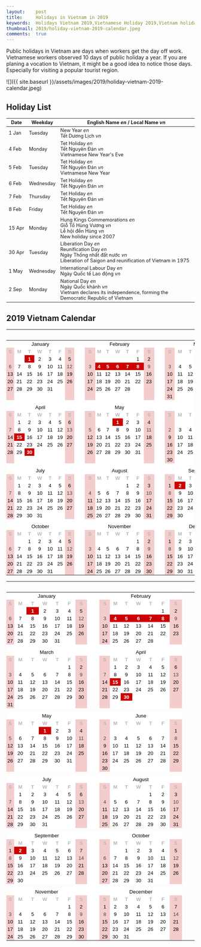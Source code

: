 ```yaml
---
layout:    post
title:     Holidays in Vietnam in 2019
keywords:  Holidays Vietnam 2019,Vietnamese Holiday 2019,Vietnam holiday,vietnamese calendar 2019
thumbnail: 2019/holiday-vietnam-2019-calendar.jpeg
comments:  true
---
```


Public holidays in Vietnam are days when workers get the day off work. Vietnamese workers observed 10 days of public holiday a year. If you are planing a vocation to Vietnam, it might be a good idea to notice those days. Especially for visiting a popular tourist region.

![]({{ site.baseurl }}/assets/images/2019/holiday-vietnam-2019-calendar.jpeg)

## Holiday List

<table class="table table-striped table-sm holiday-list">
  <thead>
    <tr>
      <th scope="col">Date</th>
      <th scope="col">Weekday</th>
      <th scope="col">English Name <i class="badge badge-pill badge-primary">en</i> / Local Name <i class="badge badge-pill badge-danger">vn</i></th>
    </tr>
  </thead>
  <tbody>
    <tr>
      <td>1 Jan</td>
      <td>Tuesday</td>
      <td>
        <div>New Year <i class="badge badge-pill badge-primary">en</i></div>
        <div>Tết Dương Lịch <i class="badge badge-pill badge-danger">vn</i></div>
      </td>
    </tr>
    <tr>
      <td>4 Feb</td>
      <td>Monday</td>
      <td>
        <div>Tet Holiday <i class="badge badge-pill badge-primary">en</i></div>
        <div>Tết Nguyên Đán <i class="badge badge-pill badge-danger">vn</i></div>
        <div class="font-italic text-muted">Vietnamese New Year's Eve</div>
      </td>
    </tr>
    <tr>
      <td>5 Feb</td>
      <td>Tuesday</td>
      <td>
        <div>Tet Holiday <i class="badge badge-pill badge-primary">en</i></div>
        <div>Tết Nguyên Đán <i class="badge badge-pill badge-danger">vn</i></div>
        <div class="font-italic text-muted">Vietnamese New Year</div>
      </td>
    </tr>
    <tr>
      <td>6 Feb</td>
      <td>Wednesday</td>
      <td>
        <div>Tet Holiday <i class="badge badge-pill badge-primary">en</i></div>
        <div>Tết Nguyên Đán <i class="badge badge-pill badge-danger">vn</i></div>
      </td>
    </tr>
    <tr>
      <td>7 Feb</td>
      <td>Thursday</td>
      <td>
        <div>Tet Holiday <i class="badge badge-pill badge-primary">en</i></div>
        <div>Tết Nguyên Đán <i class="badge badge-pill badge-danger">vn</i></div>
      </td>
    </tr>
    <tr>
      <td>8 Feb</td>
      <td>Friday</td>
      <td>
        <div>Tet Holiday <i class="badge badge-pill badge-primary">en</i></div>
        <div>Tết Nguyên Đán <i class="badge badge-pill badge-danger">vn</i></div>
      </td>
    </tr>
    <tr>
      <td>15 Apr</td>
      <td>Monday</td>
      <td>
        <div>Hung Kings Commemorations <i class="badge badge-pill badge-primary">en</i></div>
        <div>Giỗ Tổ Hùng Vương <i class="badge badge-pill badge-danger">vn</i></div>
        <div>Lễ hội đền Hùng <i class="badge badge-pill badge-danger">vn</i></div>
        <div class="font-italic text-muted">New holiday since 2007</div>
      </td>
    </tr>
    <tr>
      <td>30 Apr</td>
      <td>Tuesday</td>
      <td>
        <div>Liberation Day <i class="badge badge-pill badge-primary">en</i></div>
        <div>Reunification Day <i class="badge badge-pill badge-primary">en</i></div>
        <div>Ngày Thống nhất đất nước <i class="badge badge-pill badge-danger">vn</i></div>
        <div class="font-italic text-muted">Liberation of Saigon and reunification of Vietnam in 1975</div>
      </td>
    </tr>
    <tr>
      <td>1 May</td>
      <td>Wednesday</td>
      <td>
        <div>International Labour Day <i class="badge badge-pill badge-primary">en</i></div>
        <div>Ngày Quốc tế Lao động <i class="badge badge-pill badge-danger">vn</i></div>
      </td>
    </tr>
    <tr>
      <td>2 Sep</td>
      <td>Monday</td>
      <td>
        <div>National Day <i class="badge badge-pill badge-primary">en</i></div>
        <div>Ngày Quốc khánh <i class="badge badge-pill badge-danger">vn</i></div>
        <div class="font-italic text-muted">Vietnam declares its independence, forming the Democratic Republic of Vietnam</div>
      </td>
    </tr>
  </tbody>
</table>

<!-- Calendar 2019 -->
## 2019 Vietnam Calendar

<style>
  .holiday-list {font-size: .8rem;}
  .holiday-list tbody tr td:first-child {white-space: nowrap;}
  table.waffle thead {visibility: hidden;}
  table.waffle tbody tr th {display: none;}
  .pointer {cursor: pointer;}
</style>
<div class="row d-none d-sm-block">
<meta http-equiv="Content-Type" content="text/html; charset=utf-8"><link type="text/css" rel="stylesheet" href="resources/sheet.css" >
<style type="text/css">.ritz .waffle a { color: inherit; }.ritz .waffle .s0{background-color:#ffffff;text-align:center;color:#000000;font-family:'Arial';font-size:10pt;vertical-align:bottom;white-space:nowrap;direction:ltr;padding:2px 3px 2px 3px;}.ritz .waffle .s3{background-color:#f4cccc;text-align:center;color:#000000;font-family:'Arial';font-size:10pt;vertical-align:bottom;white-space:nowrap;direction:ltr;padding:2px 3px 2px 3px;}.ritz .waffle .s2{background-color:#ffffff;text-align:center;font-weight:bold;color:#b7b7b7;font-family:'Arial';font-size:10pt;vertical-align:bottom;white-space:nowrap;direction:ltr;padding:2px 3px 2px 3px;}.ritz .waffle .s4{background-color:#cc0000;text-align:center;font-weight:bold;color:#ffffff;font-family:'Arial';font-size:10pt;vertical-align:bottom;white-space:nowrap;direction:ltr;padding:2px 3px 2px 3px;}.ritz .waffle .s5{background-color:#f4cccc;text-align:center;color:#434343;font-family:'Arial';font-size:10pt;vertical-align:bottom;white-space:nowrap;direction:ltr;padding:2px 3px 2px 3px;}.ritz .waffle .s1{background-color:#f4cccc;text-align:center;font-weight:bold;color:#b7b7b7;font-family:'Arial';font-size:10pt;vertical-align:bottom;white-space:nowrap;direction:ltr;padding:2px 3px 2px 3px;}</style><div class="ritz grid-container" dir="ltr"><table class="waffle" cellspacing="0" cellpadding="0"><thead><tr><th class="row-header freezebar-origin-ltr"></th><th id="91129354C0" style="width:31px" class="column-headers-background">A</th><th id="91129354C1" style="width:31px" class="column-headers-background">B</th><th id="91129354C2" style="width:31px" class="column-headers-background">C</th><th id="91129354C3" style="width:31px" class="column-headers-background">D</th><th id="91129354C4" style="width:31px" class="column-headers-background">E</th><th id="91129354C5" style="width:31px" class="column-headers-background">F</th><th id="91129354C6" style="width:31px" class="column-headers-background">G</th><th id="91129354C7" style="width:10px" class="column-headers-background">H</th><th id="91129354C8" style="width:31px" class="column-headers-background">I</th><th id="91129354C9" style="width:31px" class="column-headers-background">J</th><th id="91129354C10" style="width:31px" class="column-headers-background">K</th><th id="91129354C11" style="width:31px" class="column-headers-background">L</th><th id="91129354C12" style="width:31px" class="column-headers-background">M</th><th id="91129354C13" style="width:31px" class="column-headers-background">N</th><th id="91129354C14" style="width:31px" class="column-headers-background">O</th><th id="91129354C15" style="width:10px" class="column-headers-background">P</th><th id="91129354C16" style="width:31px" class="column-headers-background">Q</th><th id="91129354C17" style="width:31px" class="column-headers-background">R</th><th id="91129354C18" style="width:31px" class="column-headers-background">S</th><th id="91129354C19" style="width:31px" class="column-headers-background">T</th><th id="91129354C20" style="width:31px" class="column-headers-background">U</th><th id="91129354C21" style="width:31px" class="column-headers-background">V</th><th id="91129354C22" style="width:31px" class="column-headers-background">W</th></tr></thead><tbody><tr style='height:20px;'><th id="91129354R0" style="height: 20px;" class="row-headers-background"><div class="row-header-wrapper" style="line-height: 20px;">1</div></th><td class="s0" colspan="7">January</td><td class="s0"></td><td class="s0" colspan="7">February</td><td class="s0"></td><td class="s0" colspan="7">March</td></tr><tr style='height:20px;'><th id="91129354R1" style="height: 20px;" class="row-headers-background"><div class="row-header-wrapper" style="line-height: 20px;">2</div></th><td class="s1">S</td><td class="s2">M</td><td class="s2">T</td><td class="s2">W</td><td class="s2">T</td><td class="s2">F</td><td class="s1">S</td><td class="s0"></td><td class="s1">S</td><td class="s2">M</td><td class="s2">T</td><td class="s2">W</td><td class="s2">T</td><td class="s2">F</td><td class="s1">S</td><td class="s0"></td><td class="s1">S</td><td class="s2">M</td><td class="s2">T</td><td class="s2">W</td><td class="s2">T</td><td class="s2">F</td><td class="s1">S</td></tr><tr style='height:20px;'><th id="91129354R2" style="height: 20px;" class="row-headers-background"><div class="row-header-wrapper" style="line-height: 20px;">3</div></th><td class="s3"></td><td class="s0"></td><td class="s4">1</td><td class="s0">2</td><td class="s0">3</td><td class="s0">4</td><td class="s3">5</td><td class="s0"></td><td class="s3"></td><td class="s0"></td><td class="s0"></td><td class="s0"></td><td class="s0"></td><td class="s0">1</td><td class="s3">2</td><td class="s0"></td><td class="s3"></td><td class="s0"></td><td class="s0"></td><td class="s0"></td><td class="s0"></td><td class="s0">1</td><td class="s3">2</td></tr><tr style='height:20px;'><th id="91129354R3" style="height: 20px;" class="row-headers-background"><div class="row-header-wrapper" style="line-height: 20px;">4</div></th><td class="s5">6</td><td class="s0">7</td><td class="s0">8</td><td class="s0">9</td><td class="s0">10</td><td class="s0">11</td><td class="s5">12</td><td class="s0"></td><td class="s5">3</td><td class="s4">4</td><td class="s4">5</td><td class="s4">6</td><td class="s4">7</td><td class="s4">8</td><td class="s5">9</td><td class="s0"></td><td class="s5">3</td><td class="s0">4</td><td class="s0">5</td><td class="s0">6</td><td class="s0">7</td><td class="s0">8</td><td class="s5">9</td></tr><tr style='height:20px;'><th id="91129354R4" style="height: 20px;" class="row-headers-background"><div class="row-header-wrapper" style="line-height: 20px;">5</div></th><td class="s3">13</td><td class="s0">14</td><td class="s0">15</td><td class="s0">16</td><td class="s0">17</td><td class="s0">18</td><td class="s3">19</td><td class="s0"></td><td class="s3">10</td><td class="s0">11</td><td class="s0">12</td><td class="s0">13</td><td class="s0">14</td><td class="s0">15</td><td class="s3">16</td><td class="s0"></td><td class="s3">10</td><td class="s0">11</td><td class="s0">12</td><td class="s0">13</td><td class="s0">14</td><td class="s0">15</td><td class="s3">16</td></tr><tr style='height:20px;'><th id="91129354R5" style="height: 20px;" class="row-headers-background"><div class="row-header-wrapper" style="line-height: 20px;">6</div></th><td class="s3">20</td><td class="s0">21</td><td class="s0">22</td><td class="s0">23</td><td class="s0">24</td><td class="s0">25</td><td class="s3">26</td><td class="s0"></td><td class="s3">17</td><td class="s0">18</td><td class="s0">19</td><td class="s0">20</td><td class="s0">21</td><td class="s0">22</td><td class="s3">23</td><td class="s0"></td><td class="s3">17</td><td class="s0">18</td><td class="s0">19</td><td class="s0">20</td><td class="s0">21</td><td class="s0">22</td><td class="s3">23</td></tr><tr style='height:20px;'><th id="91129354R6" style="height: 20px;" class="row-headers-background"><div class="row-header-wrapper" style="line-height: 20px;">7</div></th><td class="s3">27</td><td class="s0">28</td><td class="s0">29</td><td class="s0">30</td><td class="s0">31</td><td class="s0"></td><td class="s3"></td><td class="s0"></td><td class="s3">24</td><td class="s0">25</td><td class="s0">26</td><td class="s0">27</td><td class="s0">28</td><td class="s0"></td><td class="s3"></td><td class="s0"></td><td class="s3">24</td><td class="s0">25</td><td class="s0">26</td><td class="s0">27</td><td class="s0">28</td><td class="s0">29</td><td class="s3">30</td></tr><tr style='height:20px;'><th id="91129354R7" style="height: 20px;" class="row-headers-background"><div class="row-header-wrapper" style="line-height: 20px;">8</div></th><td class="s3"></td><td class="s0"></td><td class="s0"></td><td class="s0"></td><td class="s0"></td><td class="s0"></td><td class="s3"></td><td class="s0"></td><td class="s3"></td><td class="s0"></td><td class="s0"></td><td class="s0"></td><td class="s0"></td><td class="s0"></td><td class="s3"></td><td class="s0"></td><td class="s3">31</td><td class="s0"></td><td class="s0"></td><td class="s0"></td><td class="s0"></td><td class="s0"></td><td class="s3"></td></tr><tr style='height:9px;'><th id="91129354R8" style="height: 9px;" class="row-headers-background"><div class="row-header-wrapper" style="line-height: 9px;">9</div></th><td class="s0"></td><td class="s0"></td><td class="s0"></td><td class="s0"></td><td class="s0"></td><td class="s0"></td><td class="s0"></td><td class="s0"></td><td class="s0"></td><td class="s0"></td><td class="s0"></td><td class="s0"></td><td class="s0"></td><td class="s0"></td><td class="s0"></td><td class="s0"></td><td class="s0"></td><td class="s0"></td><td class="s0"></td><td class="s0"></td><td class="s0"></td><td class="s0"></td><td class="s0"></td></tr><tr style='height:20px;'><th id="91129354R9" style="height: 20px;" class="row-headers-background"><div class="row-header-wrapper" style="line-height: 20px;">10</div></th><td class="s0" colspan="7">April</td><td class="s0"></td><td class="s0" colspan="7">May</td><td class="s0"></td><td class="s0" colspan="7">June</td></tr><tr style='height:20px;'><th id="91129354R10" style="height: 20px;" class="row-headers-background"><div class="row-header-wrapper" style="line-height: 20px;">11</div></th><td class="s1">S</td><td class="s2">M</td><td class="s2">T</td><td class="s2">W</td><td class="s2">T</td><td class="s2">F</td><td class="s1">S</td><td class="s0"></td><td class="s1">S</td><td class="s2">M</td><td class="s2">T</td><td class="s2">W</td><td class="s2">T</td><td class="s2">F</td><td class="s1">S</td><td class="s0"></td><td class="s1">S</td><td class="s2">M</td><td class="s2">T</td><td class="s2">W</td><td class="s2">T</td><td class="s2">F</td><td class="s1">S</td></tr><tr style='height:20px;'><th id="91129354R11" style="height: 20px;" class="row-headers-background"><div class="row-header-wrapper" style="line-height: 20px;">12</div></th><td class="s3"></td><td class="s0">1</td><td class="s0">2</td><td class="s0">3</td><td class="s0">4</td><td class="s0">5</td><td class="s3">6</td><td class="s0"></td><td class="s3"></td><td class="s0"></td><td class="s0"></td><td class="s4">1</td><td class="s0">2</td><td class="s0">3</td><td class="s3">4</td><td class="s0"></td><td class="s3"></td><td class="s0"></td><td class="s0"></td><td class="s0"></td><td class="s0"></td><td class="s0"></td><td class="s3">1</td></tr><tr style='height:20px;'><th id="91129354R12" style="height: 20px;" class="row-headers-background"><div class="row-header-wrapper" style="line-height: 20px;">13</div></th><td class="s5">7</td><td class="s0">8</td><td class="s0">9</td><td class="s0">10</td><td class="s0">11</td><td class="s0">12</td><td class="s5">13</td><td class="s0"></td><td class="s5">5</td><td class="s0">6</td><td class="s0">7</td><td class="s0">8</td><td class="s0">9</td><td class="s0">10</td><td class="s5">11</td><td class="s0"></td><td class="s5">2</td><td class="s0">3</td><td class="s0">4</td><td class="s0">5</td><td class="s0">6</td><td class="s0">7</td><td class="s5">8</td></tr><tr style='height:20px;'><th id="91129354R13" style="height: 20px;" class="row-headers-background"><div class="row-header-wrapper" style="line-height: 20px;">14</div></th><td class="s3">14</td><td class="s4">15</td><td class="s0">16</td><td class="s0">17</td><td class="s0">18</td><td class="s0">19</td><td class="s3">20</td><td class="s0"></td><td class="s3">12</td><td class="s0">13</td><td class="s0">14</td><td class="s0">15</td><td class="s0">16</td><td class="s0">17</td><td class="s3">18</td><td class="s0"></td><td class="s3">9</td><td class="s0">10</td><td class="s0">11</td><td class="s0">12</td><td class="s0">13</td><td class="s0">14</td><td class="s3">15</td></tr><tr style='height:20px;'><th id="91129354R14" style="height: 20px;" class="row-headers-background"><div class="row-header-wrapper" style="line-height: 20px;">15</div></th><td class="s3">21</td><td class="s0">22</td><td class="s0">23</td><td class="s0">24</td><td class="s0">25</td><td class="s0">26</td><td class="s3">27</td><td class="s0"></td><td class="s3">19</td><td class="s0">20</td><td class="s0">21</td><td class="s0">22</td><td class="s0">23</td><td class="s0">24</td><td class="s3">25</td><td class="s0"></td><td class="s3">16</td><td class="s0">17</td><td class="s0">18</td><td class="s0">19</td><td class="s0">20</td><td class="s0">21</td><td class="s3">22</td></tr><tr style='height:20px;'><th id="91129354R15" style="height: 20px;" class="row-headers-background"><div class="row-header-wrapper" style="line-height: 20px;">16</div></th><td class="s3">28</td><td class="s0">29</td><td class="s4">30</td><td class="s0"></td><td class="s0"></td><td class="s0"></td><td class="s3"></td><td class="s0"></td><td class="s3">26</td><td class="s0">27</td><td class="s0">28</td><td class="s0">29</td><td class="s0">30</td><td class="s0">31</td><td class="s3"></td><td class="s0"></td><td class="s3">23</td><td class="s0">24</td><td class="s0">25</td><td class="s0">26</td><td class="s0">27</td><td class="s0">28</td><td class="s3">29</td></tr><tr style='height:20px;'><th id="91129354R16" style="height: 20px;" class="row-headers-background"><div class="row-header-wrapper" style="line-height: 20px;">17</div></th><td class="s3"></td><td class="s0"></td><td class="s0"></td><td class="s0"></td><td class="s0"></td><td class="s0"></td><td class="s3"></td><td class="s0"></td><td class="s3"></td><td class="s0"></td><td class="s0"></td><td class="s0"></td><td class="s0"></td><td class="s0"></td><td class="s3"></td><td class="s0"></td><td class="s3">30</td><td class="s0"></td><td class="s0"></td><td class="s0"></td><td class="s0"></td><td class="s0"></td><td class="s3"></td></tr><tr style='height:9px;'><th id="91129354R17" style="height: 9px;" class="row-headers-background"><div class="row-header-wrapper" style="line-height: 9px;">18</div></th><td class="s0"></td><td class="s0"></td><td class="s0"></td><td class="s0"></td><td class="s0"></td><td class="s0"></td><td class="s0"></td><td class="s0"></td><td class="s0"></td><td class="s0"></td><td class="s0"></td><td class="s0"></td><td class="s0"></td><td class="s0"></td><td class="s0"></td><td class="s0"></td><td class="s0"></td><td class="s0"></td><td class="s0"></td><td class="s0"></td><td class="s0"></td><td class="s0"></td><td class="s0"></td></tr><tr style='height:20px;'><th id="91129354R18" style="height: 20px;" class="row-headers-background"><div class="row-header-wrapper" style="line-height: 20px;">19</div></th><td class="s0" colspan="7">July</td><td class="s0"></td><td class="s0" colspan="7">August</td><td class="s0"></td><td class="s0" colspan="7">September</td></tr><tr style='height:20px;'><th id="91129354R19" style="height: 20px;" class="row-headers-background"><div class="row-header-wrapper" style="line-height: 20px;">20</div></th><td class="s1">S</td><td class="s2">M</td><td class="s2">T</td><td class="s2">W</td><td class="s2">T</td><td class="s2">F</td><td class="s1">S</td><td class="s0"></td><td class="s1">S</td><td class="s2">M</td><td class="s2">T</td><td class="s2">W</td><td class="s2">T</td><td class="s2">F</td><td class="s1">S</td><td class="s0"></td><td class="s1">S</td><td class="s2">M</td><td class="s2">T</td><td class="s2">W</td><td class="s2">T</td><td class="s2">F</td><td class="s1">S</td></tr><tr style='height:20px;'><th id="91129354R20" style="height: 20px;" class="row-headers-background"><div class="row-header-wrapper" style="line-height: 20px;">21</div></th><td class="s3"></td><td class="s0">1</td><td class="s0">2</td><td class="s0">3</td><td class="s0">4</td><td class="s0">5</td><td class="s3">6</td><td class="s0"></td><td class="s3"></td><td class="s0"></td><td class="s0"></td><td class="s0"></td><td class="s0">1</td><td class="s0">2</td><td class="s3">3</td><td class="s0"></td><td class="s3">1</td><td class="s4">2</td><td class="s0">3</td><td class="s0">4</td><td class="s0">5</td><td class="s0">6</td><td class="s3">7</td></tr><tr style='height:20px;'><th id="91129354R21" style="height: 20px;" class="row-headers-background"><div class="row-header-wrapper" style="line-height: 20px;">22</div></th><td class="s5">7</td><td class="s0">8</td><td class="s0">9</td><td class="s0">10</td><td class="s0">11</td><td class="s0">12</td><td class="s5">13</td><td class="s0"></td><td class="s5">4</td><td class="s0">5</td><td class="s0">6</td><td class="s0">7</td><td class="s0">8</td><td class="s0">9</td><td class="s5">10</td><td class="s0"></td><td class="s5">8</td><td class="s0">9</td><td class="s0">10</td><td class="s0">11</td><td class="s0">12</td><td class="s0">13</td><td class="s5">14</td></tr><tr style='height:20px;'><th id="91129354R22" style="height: 20px;" class="row-headers-background"><div class="row-header-wrapper" style="line-height: 20px;">23</div></th><td class="s3">14</td><td class="s0">15</td><td class="s0">16</td><td class="s0">17</td><td class="s0">18</td><td class="s0">19</td><td class="s3">20</td><td class="s0"></td><td class="s3">11</td><td class="s0">12</td><td class="s0">13</td><td class="s0">14</td><td class="s0">15</td><td class="s0">16</td><td class="s3">17</td><td class="s0"></td><td class="s3">15</td><td class="s0">16</td><td class="s0">17</td><td class="s0">18</td><td class="s0">19</td><td class="s0">20</td><td class="s3">21</td></tr><tr style='height:20px;'><th id="91129354R23" style="height: 20px;" class="row-headers-background"><div class="row-header-wrapper" style="line-height: 20px;">24</div></th><td class="s3">21</td><td class="s0">22</td><td class="s0">23</td><td class="s0">24</td><td class="s0">25</td><td class="s0">26</td><td class="s3">27</td><td class="s0"></td><td class="s3">18</td><td class="s0">19</td><td class="s0">20</td><td class="s0">21</td><td class="s0">22</td><td class="s0">23</td><td class="s3">24</td><td class="s0"></td><td class="s3">22</td><td class="s0">23</td><td class="s0">24</td><td class="s0">25</td><td class="s0">26</td><td class="s0">27</td><td class="s3">28</td></tr><tr style='height:20px;'><th id="91129354R24" style="height: 20px;" class="row-headers-background"><div class="row-header-wrapper" style="line-height: 20px;">25</div></th><td class="s3">28</td><td class="s0">29</td><td class="s0">30</td><td class="s0">31</td><td class="s0"></td><td class="s0"></td><td class="s3"></td><td class="s0"></td><td class="s3">25</td><td class="s0">26</td><td class="s0">27</td><td class="s0">28</td><td class="s0">29</td><td class="s0">30</td><td class="s3">31</td><td class="s0"></td><td class="s3">29</td><td class="s0">30</td><td class="s0"></td><td class="s0"></td><td class="s0"></td><td class="s0"></td><td class="s3"></td></tr><tr style='height:9px;'><th id="91129354R25" style="height: 9px;" class="row-headers-background"><div class="row-header-wrapper" style="line-height: 9px;">26</div></th><td class="s0"></td><td class="s0"></td><td class="s0"></td><td class="s0"></td><td class="s0"></td><td class="s0"></td><td class="s0"></td><td class="s0"></td><td class="s0"></td><td class="s0"></td><td class="s0"></td><td class="s0"></td><td class="s0"></td><td class="s0"></td><td class="s0"></td><td class="s0"></td><td class="s0"></td><td class="s0"></td><td class="s0"></td><td class="s0"></td><td class="s0"></td><td class="s0"></td><td class="s0"></td></tr><tr style='height:20px;'><th id="91129354R26" style="height: 20px;" class="row-headers-background"><div class="row-header-wrapper" style="line-height: 20px;">27</div></th><td class="s0" colspan="7">October</td><td class="s0"></td><td class="s0" colspan="7">November</td><td class="s0"></td><td class="s0" colspan="7">December</td></tr><tr style='height:20px;'><th id="91129354R27" style="height: 20px;" class="row-headers-background"><div class="row-header-wrapper" style="line-height: 20px;">28</div></th><td class="s1">S</td><td class="s2">M</td><td class="s2">T</td><td class="s2">W</td><td class="s2">T</td><td class="s2">F</td><td class="s1">S</td><td class="s0"></td><td class="s1">S</td><td class="s2">M</td><td class="s2">T</td><td class="s2">W</td><td class="s2">T</td><td class="s2">F</td><td class="s1">S</td><td class="s0"></td><td class="s1">S</td><td class="s2">M</td><td class="s2">T</td><td class="s2">W</td><td class="s2">T</td><td class="s2">F</td><td class="s1">S</td></tr><tr style='height:20px;'><th id="91129354R28" style="height: 20px;" class="row-headers-background"><div class="row-header-wrapper" style="line-height: 20px;">29</div></th><td class="s3"></td><td class="s0"></td><td class="s0">1</td><td class="s0">2</td><td class="s0">3</td><td class="s0">4</td><td class="s3">5</td><td class="s0"></td><td class="s3"></td><td class="s0"></td><td class="s0"></td><td class="s0"></td><td class="s0"></td><td class="s0">1</td><td class="s3">2</td><td class="s0"></td><td class="s3">1</td><td class="s0">2</td><td class="s0">3</td><td class="s0">4</td><td class="s0">5</td><td class="s0">6</td><td class="s3">7</td></tr><tr style='height:20px;'><th id="91129354R29" style="height: 20px;" class="row-headers-background"><div class="row-header-wrapper" style="line-height: 20px;">30</div></th><td class="s5">6</td><td class="s0">7</td><td class="s0">8</td><td class="s0">9</td><td class="s0">10</td><td class="s0">11</td><td class="s5">12</td><td class="s0"></td><td class="s5">3</td><td class="s0">4</td><td class="s0">5</td><td class="s0">6</td><td class="s0">7</td><td class="s0">8</td><td class="s5">9</td><td class="s0"></td><td class="s5">8</td><td class="s0">9</td><td class="s0">10</td><td class="s0">11</td><td class="s0">12</td><td class="s0">13</td><td class="s5">14</td></tr><tr style='height:20px;'><th id="91129354R30" style="height: 20px;" class="row-headers-background"><div class="row-header-wrapper" style="line-height: 20px;">31</div></th><td class="s3">13</td><td class="s0">14</td><td class="s0">15</td><td class="s0">16</td><td class="s0">17</td><td class="s0">18</td><td class="s3">19</td><td class="s0"></td><td class="s3">10</td><td class="s0">11</td><td class="s0">12</td><td class="s0">13</td><td class="s0">14</td><td class="s0">15</td><td class="s3">16</td><td class="s0"></td><td class="s3">15</td><td class="s0">16</td><td class="s0">17</td><td class="s0">18</td><td class="s0">19</td><td class="s0">20</td><td class="s3">21</td></tr><tr style='height:20px;'><th id="91129354R31" style="height: 20px;" class="row-headers-background"><div class="row-header-wrapper" style="line-height: 20px;">32</div></th><td class="s3">20</td><td class="s0">21</td><td class="s0">22</td><td class="s0">23</td><td class="s0">24</td><td class="s0">25</td><td class="s3">26</td><td class="s0"></td><td class="s3">17</td><td class="s0">18</td><td class="s0">19</td><td class="s0">20</td><td class="s0">21</td><td class="s0">22</td><td class="s3">23</td><td class="s0"></td><td class="s3">22</td><td class="s0">23</td><td class="s0">24</td><td class="s0">25</td><td class="s0">26</td><td class="s0">27</td><td class="s3">28</td></tr><tr style='height:20px;'><th id="91129354R32" style="height: 20px;" class="row-headers-background"><div class="row-header-wrapper" style="line-height: 20px;">33</div></th><td class="s3">27</td><td class="s0">28</td><td class="s0">29</td><td class="s0">30</td><td class="s0">31</td><td class="s0"></td><td class="s3"></td><td class="s0"></td><td class="s3">24</td><td class="s0">25</td><td class="s0">26</td><td class="s0">27</td><td class="s0">28</td><td class="s0">29</td><td class="s3">30</td><td class="s0"></td><td class="s3">29</td><td class="s0">30</td><td class="s0">31</td><td class="s0"></td><td class="s0"></td><td class="s0"></td><td class="s3"></td></tr></tbody></table></div>
<script type='text/javascript' nonce='R/gLNS2BeC4GOp4gciVHGg'>
function posObj(sheet, id, row, col, x, y) {
  var rtl = false;
  var sheetElement = document.getElementById(sheet);
  if (!sheetElement) {
    sheetElement = document.getElementById(sheet + '-grid-container');
  }
  if (sheetElement) {
    rtl = sheetElement.getAttribute('dir') == 'rtl';
  }
  var r = document.getElementById(sheet+'R'+row);
  var c = document.getElementById(sheet+'C'+col);
  if (r && c) {
    var objElement = document.getElementById(id);
    var s = objElement.style;
    var t = y;
    while (r && r != sheetElement) {
      t += r.offsetTop;
      r = r.offsetParent;
    }
    var offsetX = x;
    while (c && c != sheetElement) {
      offsetX += c.offsetLeft;
      c = c.offsetParent;
    }
    if (rtl) {
      offsetX -= objElement.offsetWidth;
    }
    s.left = offsetX + 'px';
    s.top = t + 'px';
    s.display = 'block';
    s.border = '1px solid #000000';
  }
};
function posObjs() {
};
posObjs();</script>
</div>

<div class="row d-block d-sm-none">
<meta http-equiv="Content-Type" content="text/html; charset=utf-8"><link type="text/css" rel="stylesheet" href="resources/sheet.css" >
<style type="text/css">.ritz .waffle a { color: inherit; }.ritz .waffle .s0{background-color:#ffffff;text-align:center;color:#000000;font-family:'Arial';font-size:10pt;vertical-align:bottom;white-space:nowrap;direction:ltr;padding:2px 3px 2px 3px;}.ritz .waffle .s3{background-color:#f4cccc;text-align:center;color:#000000;font-family:'Arial';font-size:10pt;vertical-align:bottom;white-space:nowrap;direction:ltr;padding:2px 3px 2px 3px;}.ritz .waffle .s2{background-color:#ffffff;text-align:center;font-weight:bold;color:#b7b7b7;font-family:'Arial';font-size:10pt;vertical-align:bottom;white-space:nowrap;direction:ltr;padding:2px 3px 2px 3px;}.ritz .waffle .s4{background-color:#cc0000;text-align:center;font-weight:bold;color:#ffffff;font-family:'Arial';font-size:10pt;vertical-align:bottom;white-space:nowrap;direction:ltr;padding:2px 3px 2px 3px;}.ritz .waffle .s5{background-color:#f4cccc;text-align:center;color:#434343;font-family:'Arial';font-size:10pt;vertical-align:bottom;white-space:nowrap;direction:ltr;padding:2px 3px 2px 3px;}.ritz .waffle .s1{background-color:#f4cccc;text-align:center;font-weight:bold;color:#b7b7b7;font-family:'Arial';font-size:10pt;vertical-align:bottom;white-space:nowrap;direction:ltr;padding:2px 3px 2px 3px;}</style><div class="ritz grid-container" dir="ltr"><table class="waffle" cellspacing="0" cellpadding="0"><thead><tr><th class="row-header freezebar-origin-ltr"></th><th id="168718410C0" style="width:31px" class="column-headers-background">A</th><th id="168718410C1" style="width:31px" class="column-headers-background">B</th><th id="168718410C2" style="width:31px" class="column-headers-background">C</th><th id="168718410C3" style="width:31px" class="column-headers-background">D</th><th id="168718410C4" style="width:31px" class="column-headers-background">E</th><th id="168718410C5" style="width:31px" class="column-headers-background">F</th><th id="168718410C6" style="width:31px" class="column-headers-background">G</th><th id="168718410C7" style="width:10px" class="column-headers-background">H</th><th id="168718410C8" style="width:31px" class="column-headers-background">I</th><th id="168718410C9" style="width:31px" class="column-headers-background">J</th><th id="168718410C10" style="width:31px" class="column-headers-background">K</th><th id="168718410C11" style="width:31px" class="column-headers-background">L</th><th id="168718410C12" style="width:31px" class="column-headers-background">M</th><th id="168718410C13" style="width:31px" class="column-headers-background">N</th><th id="168718410C14" style="width:31px" class="column-headers-background">O</th></tr></thead><tbody><tr style='height:20px;'><th id="168718410R0" style="height: 20px;" class="row-headers-background"><div class="row-header-wrapper" style="line-height: 20px;">1</div></th><td class="s0" colspan="7">January</td><td class="s0"></td><td class="s0" colspan="7">February</td></tr><tr style='height:20px;'><th id="168718410R1" style="height: 20px;" class="row-headers-background"><div class="row-header-wrapper" style="line-height: 20px;">2</div></th><td class="s1">S</td><td class="s2">M</td><td class="s2">T</td><td class="s2">W</td><td class="s2">T</td><td class="s2">F</td><td class="s1">S</td><td class="s0"></td><td class="s1">S</td><td class="s2">M</td><td class="s2">T</td><td class="s2">W</td><td class="s2">T</td><td class="s2">F</td><td class="s1">S</td></tr><tr style='height:20px;'><th id="168718410R2" style="height: 20px;" class="row-headers-background"><div class="row-header-wrapper" style="line-height: 20px;">3</div></th><td class="s3"></td><td class="s0"></td><td class="s4">1</td><td class="s0">2</td><td class="s0">3</td><td class="s0">4</td><td class="s3">5</td><td class="s0"></td><td class="s3"></td><td class="s0"></td><td class="s0"></td><td class="s0"></td><td class="s0"></td><td class="s0">1</td><td class="s3">2</td></tr><tr style='height:20px;'><th id="168718410R3" style="height: 20px;" class="row-headers-background"><div class="row-header-wrapper" style="line-height: 20px;">4</div></th><td class="s5">6</td><td class="s0">7</td><td class="s0">8</td><td class="s0">9</td><td class="s0">10</td><td class="s0">11</td><td class="s5">12</td><td class="s0"></td><td class="s5">3</td><td class="s4">4</td><td class="s4">5</td><td class="s4">6</td><td class="s4">7</td><td class="s4">8</td><td class="s5">9</td></tr><tr style='height:20px;'><th id="168718410R4" style="height: 20px;" class="row-headers-background"><div class="row-header-wrapper" style="line-height: 20px;">5</div></th><td class="s3">13</td><td class="s0">14</td><td class="s0">15</td><td class="s0">16</td><td class="s0">17</td><td class="s0">18</td><td class="s3">19</td><td class="s0"></td><td class="s3">10</td><td class="s0">11</td><td class="s0">12</td><td class="s0">13</td><td class="s0">14</td><td class="s0">15</td><td class="s3">16</td></tr><tr style='height:20px;'><th id="168718410R5" style="height: 20px;" class="row-headers-background"><div class="row-header-wrapper" style="line-height: 20px;">6</div></th><td class="s3">20</td><td class="s0">21</td><td class="s0">22</td><td class="s0">23</td><td class="s0">24</td><td class="s0">25</td><td class="s3">26</td><td class="s0"></td><td class="s3">17</td><td class="s0">18</td><td class="s0">19</td><td class="s0">20</td><td class="s0">21</td><td class="s0">22</td><td class="s3">23</td></tr><tr style='height:20px;'><th id="168718410R6" style="height: 20px;" class="row-headers-background"><div class="row-header-wrapper" style="line-height: 20px;">7</div></th><td class="s3">27</td><td class="s0">28</td><td class="s0">29</td><td class="s0">30</td><td class="s0">31</td><td class="s0"></td><td class="s3"></td><td class="s0"></td><td class="s3">24</td><td class="s0">25</td><td class="s0">26</td><td class="s0">27</td><td class="s0">28</td><td class="s0"></td><td class="s3"></td></tr><tr style='height:10px;'><th id="168718410R7" style="height: 10px;" class="row-headers-background"><div class="row-header-wrapper" style="line-height: 10px;">8</div></th><td class="s0"></td><td class="s0"></td><td class="s0"></td><td class="s0"></td><td class="s0"></td><td class="s0"></td><td class="s0"></td><td class="s0"></td><td class="s0"></td><td class="s0"></td><td class="s0"></td><td class="s0"></td><td class="s0"></td><td class="s0"></td><td class="s0"></td></tr><tr style='height:20px;'><th id="168718410R8" style="height: 20px;" class="row-headers-background"><div class="row-header-wrapper" style="line-height: 20px;">9</div></th><td class="s0" colspan="7">March</td><td class="s0"></td><td class="s0" colspan="7">April</td></tr><tr style='height:20px;'><th id="168718410R9" style="height: 20px;" class="row-headers-background"><div class="row-header-wrapper" style="line-height: 20px;">10</div></th><td class="s1">S</td><td class="s2">M</td><td class="s2">T</td><td class="s2">W</td><td class="s2">T</td><td class="s2">F</td><td class="s1">S</td><td class="s0"></td><td class="s1">S</td><td class="s2">M</td><td class="s2">T</td><td class="s2">W</td><td class="s2">T</td><td class="s2">F</td><td class="s1">S</td></tr><tr style='height:20px;'><th id="168718410R10" style="height: 20px;" class="row-headers-background"><div class="row-header-wrapper" style="line-height: 20px;">11</div></th><td class="s3"></td><td class="s0"></td><td class="s0"></td><td class="s0"></td><td class="s0"></td><td class="s0">1</td><td class="s3">2</td><td class="s0"></td><td class="s3"></td><td class="s0">1</td><td class="s0">2</td><td class="s0">3</td><td class="s0">4</td><td class="s0">5</td><td class="s3">6</td></tr><tr style='height:20px;'><th id="168718410R11" style="height: 20px;" class="row-headers-background"><div class="row-header-wrapper" style="line-height: 20px;">12</div></th><td class="s5">3</td><td class="s0">4</td><td class="s0">5</td><td class="s0">6</td><td class="s0">7</td><td class="s0">8</td><td class="s5">9</td><td class="s0"></td><td class="s5">7</td><td class="s0">8</td><td class="s0">9</td><td class="s0">10</td><td class="s0">11</td><td class="s0">12</td><td class="s5">13</td></tr><tr style='height:20px;'><th id="168718410R12" style="height: 20px;" class="row-headers-background"><div class="row-header-wrapper" style="line-height: 20px;">13</div></th><td class="s3">10</td><td class="s0">11</td><td class="s0">12</td><td class="s0">13</td><td class="s0">14</td><td class="s0">15</td><td class="s3">16</td><td></td><td class="s3">14</td><td class="s4">15</td><td class="s0">16</td><td class="s0">17</td><td class="s0">18</td><td class="s0">19</td><td class="s3">20</td></tr><tr style='height:20px;'><th id="168718410R13" style="height: 20px;" class="row-headers-background"><div class="row-header-wrapper" style="line-height: 20px;">14</div></th><td class="s3">17</td><td class="s0">18</td><td class="s0">19</td><td class="s0">20</td><td class="s0">21</td><td class="s0">22</td><td class="s3">23</td><td></td><td class="s3">21</td><td class="s0">22</td><td class="s0">23</td><td class="s0">24</td><td class="s0">25</td><td class="s0">26</td><td class="s3">27</td></tr><tr style='height:20px;'><th id="168718410R14" style="height: 20px;" class="row-headers-background"><div class="row-header-wrapper" style="line-height: 20px;">15</div></th><td class="s3">24</td><td class="s0">25</td><td class="s0">26</td><td class="s0">27</td><td class="s0">28</td><td class="s0">29</td><td class="s3">30</td><td></td><td class="s3">28</td><td class="s0">29</td><td class="s4">30</td><td class="s0"></td><td class="s0"></td><td class="s0"></td><td class="s3"></td></tr><tr style='height:20px;'><th id="168718410R15" style="height: 20px;" class="row-headers-background"><div class="row-header-wrapper" style="line-height: 20px;">16</div></th><td class="s3">31</td><td class="s0"></td><td class="s0"></td><td class="s0"></td><td class="s0"></td><td class="s0"></td><td class="s3"></td><td></td><td class="s3"></td><td class="s0"></td><td class="s0"></td><td class="s0"></td><td class="s0"></td><td class="s0"></td><td class="s3"></td></tr><tr style='height:10px;'><th id="168718410R16" style="height: 10px;" class="row-headers-background"><div class="row-header-wrapper" style="line-height: 10px;">17</div></th><td></td><td></td><td></td><td></td><td></td><td></td><td></td><td></td><td></td><td></td><td></td><td></td><td></td><td></td><td></td></tr><tr style='height:20px;'><th id="168718410R17" style="height: 20px;" class="row-headers-background"><div class="row-header-wrapper" style="line-height: 20px;">18</div></th><td class="s0" colspan="7">May</td><td class="s0"></td><td class="s0" colspan="7">June</td></tr><tr style='height:20px;'><th id="168718410R18" style="height: 20px;" class="row-headers-background"><div class="row-header-wrapper" style="line-height: 20px;">19</div></th><td class="s1">S</td><td class="s2">M</td><td class="s2">T</td><td class="s2">W</td><td class="s2">T</td><td class="s2">F</td><td class="s1">S</td><td class="s0"></td><td class="s1">S</td><td class="s2">M</td><td class="s2">T</td><td class="s2">W</td><td class="s2">T</td><td class="s2">F</td><td class="s1">S</td></tr><tr style='height:20px;'><th id="168718410R19" style="height: 20px;" class="row-headers-background"><div class="row-header-wrapper" style="line-height: 20px;">20</div></th><td class="s3"></td><td class="s0"></td><td class="s0"></td><td class="s4">1</td><td class="s0">2</td><td class="s0">3</td><td class="s3">4</td><td class="s0"></td><td class="s3"></td><td class="s0"></td><td class="s0"></td><td class="s0"></td><td class="s0"></td><td class="s0"></td><td class="s3">1</td></tr><tr style='height:20px;'><th id="168718410R20" style="height: 20px;" class="row-headers-background"><div class="row-header-wrapper" style="line-height: 20px;">21</div></th><td class="s5">5</td><td class="s0">6</td><td class="s0">7</td><td class="s0">8</td><td class="s0">9</td><td class="s0">10</td><td class="s5">11</td><td class="s0"></td><td class="s5">2</td><td class="s0">3</td><td class="s0">4</td><td class="s0">5</td><td class="s0">6</td><td class="s0">7</td><td class="s5">8</td></tr><tr style='height:20px;'><th id="168718410R21" style="height: 20px;" class="row-headers-background"><div class="row-header-wrapper" style="line-height: 20px;">22</div></th><td class="s3">12</td><td class="s0">13</td><td class="s0">14</td><td class="s0">15</td><td class="s0">16</td><td class="s0">17</td><td class="s3">18</td><td class="s0"></td><td class="s3">9</td><td class="s0">10</td><td class="s0">11</td><td class="s0">12</td><td class="s0">13</td><td class="s0">14</td><td class="s3">15</td></tr><tr style='height:20px;'><th id="168718410R22" style="height: 20px;" class="row-headers-background"><div class="row-header-wrapper" style="line-height: 20px;">23</div></th><td class="s3">19</td><td class="s0">20</td><td class="s0">21</td><td class="s0">22</td><td class="s0">23</td><td class="s0">24</td><td class="s3">25</td><td class="s0"></td><td class="s3">16</td><td class="s0">17</td><td class="s0">18</td><td class="s0">19</td><td class="s0">20</td><td class="s0">21</td><td class="s3">22</td></tr><tr style='height:20px;'><th id="168718410R23" style="height: 20px;" class="row-headers-background"><div class="row-header-wrapper" style="line-height: 20px;">24</div></th><td class="s3">26</td><td class="s0">27</td><td class="s0">28</td><td class="s0">29</td><td class="s0">30</td><td class="s0">31</td><td class="s3"></td><td class="s0"></td><td class="s3">23</td><td class="s0">24</td><td class="s0">25</td><td class="s0">26</td><td class="s0">27</td><td class="s0">28</td><td class="s3">29</td></tr><tr style='height:20px;'><th id="168718410R24" style="height: 20px;" class="row-headers-background"><div class="row-header-wrapper" style="line-height: 20px;">25</div></th><td class="s3"></td><td class="s0"></td><td class="s0"></td><td class="s0"></td><td class="s0"></td><td class="s0"></td><td class="s3"></td><td class="s0"></td><td class="s3">30</td><td class="s0"></td><td class="s0"></td><td class="s0"></td><td class="s0"></td><td class="s0"></td><td class="s3"></td></tr><tr style='height:10px;'><th id="168718410R25" style="height: 10px;" class="row-headers-background"><div class="row-header-wrapper" style="line-height: 10px;">26</div></th><td></td><td></td><td></td><td></td><td></td><td></td><td></td><td></td><td></td><td></td><td></td><td></td><td></td><td></td><td></td></tr><tr style='height:20px;'><th id="168718410R26" style="height: 20px;" class="row-headers-background"><div class="row-header-wrapper" style="line-height: 20px;">27</div></th><td class="s0" colspan="7">July</td><td class="s0"></td><td class="s0" colspan="7">August</td></tr><tr style='height:20px;'><th id="168718410R27" style="height: 20px;" class="row-headers-background"><div class="row-header-wrapper" style="line-height: 20px;">28</div></th><td class="s1">S</td><td class="s2">M</td><td class="s2">T</td><td class="s2">W</td><td class="s2">T</td><td class="s2">F</td><td class="s1">S</td><td class="s0"></td><td class="s1">S</td><td class="s2">M</td><td class="s2">T</td><td class="s2">W</td><td class="s2">T</td><td class="s2">F</td><td class="s1">S</td></tr><tr style='height:20px;'><th id="168718410R28" style="height: 20px;" class="row-headers-background"><div class="row-header-wrapper" style="line-height: 20px;">29</div></th><td class="s3"></td><td class="s0">1</td><td class="s0">2</td><td class="s0">3</td><td class="s0">4</td><td class="s0">5</td><td class="s3">6</td><td class="s0"></td><td class="s3"></td><td class="s0"></td><td class="s0"></td><td class="s0"></td><td class="s0">1</td><td class="s0">2</td><td class="s3">3</td></tr><tr style='height:20px;'><th id="168718410R29" style="height: 20px;" class="row-headers-background"><div class="row-header-wrapper" style="line-height: 20px;">30</div></th><td class="s5">7</td><td class="s0">8</td><td class="s0">9</td><td class="s0">10</td><td class="s0">11</td><td class="s0">12</td><td class="s5">13</td><td class="s0"></td><td class="s5">4</td><td class="s0">5</td><td class="s0">6</td><td class="s0">7</td><td class="s0">8</td><td class="s0">9</td><td class="s5">10</td></tr><tr style='height:20px;'><th id="168718410R30" style="height: 20px;" class="row-headers-background"><div class="row-header-wrapper" style="line-height: 20px;">31</div></th><td class="s3">14</td><td class="s0">15</td><td class="s0">16</td><td class="s0">17</td><td class="s0">18</td><td class="s0">19</td><td class="s3">20</td><td class="s0"></td><td class="s3">11</td><td class="s0">12</td><td class="s0">13</td><td class="s0">14</td><td class="s0">15</td><td class="s0">16</td><td class="s3">17</td></tr><tr style='height:20px;'><th id="168718410R31" style="height: 20px;" class="row-headers-background"><div class="row-header-wrapper" style="line-height: 20px;">32</div></th><td class="s3">21</td><td class="s0">22</td><td class="s0">23</td><td class="s0">24</td><td class="s0">25</td><td class="s0">26</td><td class="s3">27</td><td class="s0"></td><td class="s3">18</td><td class="s0">19</td><td class="s0">20</td><td class="s0">21</td><td class="s0">22</td><td class="s0">23</td><td class="s3">24</td></tr><tr style='height:20px;'><th id="168718410R32" style="height: 20px;" class="row-headers-background"><div class="row-header-wrapper" style="line-height: 20px;">33</div></th><td class="s3">28</td><td class="s0">29</td><td class="s0">30</td><td class="s0">31</td><td class="s0"></td><td class="s0"></td><td class="s3"></td><td class="s0"></td><td class="s3">25</td><td class="s0">26</td><td class="s0">27</td><td class="s0">28</td><td class="s0">29</td><td class="s0">30</td><td class="s3">31</td></tr><tr style='height:10px;'><th id="168718410R33" style="height: 10px;" class="row-headers-background"><div class="row-header-wrapper" style="line-height: 10px;">34</div></th><td></td><td></td><td></td><td></td><td></td><td></td><td></td><td></td><td></td><td></td><td></td><td></td><td></td><td></td><td></td></tr><tr style='height:20px;'><th id="168718410R34" style="height: 20px;" class="row-headers-background"><div class="row-header-wrapper" style="line-height: 20px;">35</div></th><td class="s0" colspan="7">September</td><td class="s0"></td><td class="s0" colspan="7">October</td></tr><tr style='height:20px;'><th id="168718410R35" style="height: 20px;" class="row-headers-background"><div class="row-header-wrapper" style="line-height: 20px;">36</div></th><td class="s1">S</td><td class="s2">M</td><td class="s2">T</td><td class="s2">W</td><td class="s2">T</td><td class="s2">F</td><td class="s1">S</td><td class="s0"></td><td class="s1">S</td><td class="s2">M</td><td class="s2">T</td><td class="s2">W</td><td class="s2">T</td><td class="s2">F</td><td class="s1">S</td></tr><tr style='height:20px;'><th id="168718410R36" style="height: 20px;" class="row-headers-background"><div class="row-header-wrapper" style="line-height: 20px;">37</div></th><td class="s3">1</td><td class="s4">2</td><td class="s0">3</td><td class="s0">4</td><td class="s0">5</td><td class="s0">6</td><td class="s3">7</td><td class="s0"></td><td class="s3"></td><td class="s0"></td><td class="s0">1</td><td class="s0">2</td><td class="s0">3</td><td class="s0">4</td><td class="s3">5</td></tr><tr style='height:20px;'><th id="168718410R37" style="height: 20px;" class="row-headers-background"><div class="row-header-wrapper" style="line-height: 20px;">38</div></th><td class="s5">8</td><td class="s0">9</td><td class="s0">10</td><td class="s0">11</td><td class="s0">12</td><td class="s0">13</td><td class="s5">14</td><td class="s0"></td><td class="s5">6</td><td class="s0">7</td><td class="s0">8</td><td class="s0">9</td><td class="s0">10</td><td class="s0">11</td><td class="s5">12</td></tr><tr style='height:20px;'><th id="168718410R38" style="height: 20px;" class="row-headers-background"><div class="row-header-wrapper" style="line-height: 20px;">39</div></th><td class="s3">15</td><td class="s0">16</td><td class="s0">17</td><td class="s0">18</td><td class="s0">19</td><td class="s0">20</td><td class="s3">21</td><td class="s0"></td><td class="s3">13</td><td class="s0">14</td><td class="s0">15</td><td class="s0">16</td><td class="s0">17</td><td class="s0">18</td><td class="s3">19</td></tr><tr style='height:20px;'><th id="168718410R39" style="height: 20px;" class="row-headers-background"><div class="row-header-wrapper" style="line-height: 20px;">40</div></th><td class="s3">22</td><td class="s0">23</td><td class="s0">24</td><td class="s0">25</td><td class="s0">26</td><td class="s0">27</td><td class="s3">28</td><td class="s0"></td><td class="s3">20</td><td class="s0">21</td><td class="s0">22</td><td class="s0">23</td><td class="s0">24</td><td class="s0">25</td><td class="s3">26</td></tr><tr style='height:20px;'><th id="168718410R40" style="height: 20px;" class="row-headers-background"><div class="row-header-wrapper" style="line-height: 20px;">41</div></th><td class="s3">29</td><td class="s0">30</td><td class="s0"></td><td class="s0"></td><td class="s0"></td><td class="s0"></td><td class="s3"></td><td class="s0"></td><td class="s3">27</td><td class="s0">28</td><td class="s0">29</td><td class="s0">30</td><td class="s0">31</td><td class="s0"></td><td class="s3"></td></tr><tr style='height:10px;'><th id="168718410R41" style="height: 10px;" class="row-headers-background"><div class="row-header-wrapper" style="line-height: 10px;">42</div></th><td></td><td></td><td></td><td></td><td></td><td></td><td></td><td class="s0"></td><td></td><td></td><td></td><td></td><td></td><td></td><td></td></tr><tr style='height:20px;'><th id="168718410R42" style="height: 20px;" class="row-headers-background"><div class="row-header-wrapper" style="line-height: 20px;">43</div></th><td class="s0" colspan="7">November</td><td class="s0"></td><td class="s0" colspan="7">December</td></tr><tr style='height:20px;'><th id="168718410R43" style="height: 20px;" class="row-headers-background"><div class="row-header-wrapper" style="line-height: 20px;">44</div></th><td class="s1">S</td><td class="s2">M</td><td class="s2">T</td><td class="s2">W</td><td class="s2">T</td><td class="s2">F</td><td class="s1">S</td><td class="s0"></td><td class="s1">S</td><td class="s2">M</td><td class="s2">T</td><td class="s2">W</td><td class="s2">T</td><td class="s2">F</td><td class="s1">S</td></tr><tr style='height:20px;'><th id="168718410R44" style="height: 20px;" class="row-headers-background"><div class="row-header-wrapper" style="line-height: 20px;">45</div></th><td class="s3"></td><td class="s0"></td><td class="s0"></td><td class="s0"></td><td class="s0"></td><td class="s0">1</td><td class="s3">2</td><td class="s0"></td><td class="s3">1</td><td class="s0">2</td><td class="s0">3</td><td class="s0">4</td><td class="s0">5</td><td class="s0">6</td><td class="s3">7</td></tr><tr style='height:20px;'><th id="168718410R45" style="height: 20px;" class="row-headers-background"><div class="row-header-wrapper" style="line-height: 20px;">46</div></th><td class="s5">3</td><td class="s0">4</td><td class="s0">5</td><td class="s0">6</td><td class="s0">7</td><td class="s0">8</td><td class="s5">9</td><td class="s0"></td><td class="s5">8</td><td class="s0">9</td><td class="s0">10</td><td class="s0">11</td><td class="s0">12</td><td class="s0">13</td><td class="s5">14</td></tr><tr style='height:20px;'><th id="168718410R46" style="height: 20px;" class="row-headers-background"><div class="row-header-wrapper" style="line-height: 20px;">47</div></th><td class="s3">10</td><td class="s0">11</td><td class="s0">12</td><td class="s0">13</td><td class="s0">14</td><td class="s0">15</td><td class="s3">16</td><td class="s0"></td><td class="s3">15</td><td class="s0">16</td><td class="s0">17</td><td class="s0">18</td><td class="s0">19</td><td class="s0">20</td><td class="s3">21</td></tr><tr style='height:20px;'><th id="168718410R47" style="height: 20px;" class="row-headers-background"><div class="row-header-wrapper" style="line-height: 20px;">48</div></th><td class="s3">17</td><td class="s0">18</td><td class="s0">19</td><td class="s0">20</td><td class="s0">21</td><td class="s0">22</td><td class="s3">23</td><td class="s0"></td><td class="s3">22</td><td class="s0">23</td><td class="s0">24</td><td class="s0">25</td><td class="s0">26</td><td class="s0">27</td><td class="s3">28</td></tr><tr style='height:20px;'><th id="168718410R48" style="height: 20px;" class="row-headers-background"><div class="row-header-wrapper" style="line-height: 20px;">49</div></th><td class="s3">24</td><td class="s0">25</td><td class="s0">26</td><td class="s0">27</td><td class="s0">28</td><td class="s0">29</td><td class="s3">30</td><td class="s0"></td><td class="s3">29</td><td class="s0">30</td><td class="s0">31</td><td class="s0"></td><td class="s0"></td><td class="s0"></td><td class="s3"></td></tr></tbody></table></div>
<script type='text/javascript' nonce='R/gLNS2BeC4GOp4gciVHGg'>
function posObj(sheet, id, row, col, x, y) {
  var rtl = false;
  var sheetElement = document.getElementById(sheet);
  if (!sheetElement) {
    sheetElement = document.getElementById(sheet + '-grid-container');
  }
  if (sheetElement) {
    rtl = sheetElement.getAttribute('dir') == 'rtl';
  }
  var r = document.getElementById(sheet+'R'+row);
  var c = document.getElementById(sheet+'C'+col);
  if (r && c) {
    var objElement = document.getElementById(id);
    var s = objElement.style;
    var t = y;
    while (r && r != sheetElement) {
      t += r.offsetTop;
      r = r.offsetParent;
    }
    var offsetX = x;
    while (c && c != sheetElement) {
      offsetX += c.offsetLeft;
      c = c.offsetParent;
    }
    if (rtl) {
      offsetX -= objElement.offsetWidth;
    }
    s.left = offsetX + 'px';
    s.top = t + 'px';
    s.display = 'block';
    s.border = '1px solid #000000';
  }
};
function posObjs() {
};
posObjs();</script>
</div>